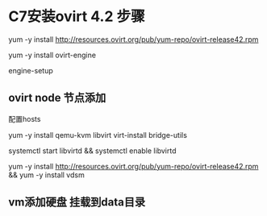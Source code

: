 # C7安装ovirt 4.2 步骤

yum -y install http://resources.ovirt.org/pub/yum-repo/ovirt-release42.rpm

yum -y install ovirt-engine

engine-setup


## ovirt node 节点添加

配置hosts

yum -y install qemu-kvm libvirt virt-install bridge-utils

systemctl start libvirtd && systemctl enable libvirtd

yum -y install http://resources.ovirt.org/pub/yum-repo/ovirt-release42.rpm && yum -y install vdsm


## vm添加硬盘 挂载到data目录




